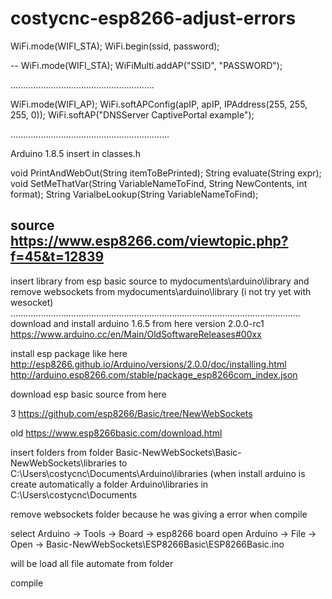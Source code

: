 # costycnc-esp8266-adjust-errors

WiFi.mode(WIFI_STA);
  WiFi.begin(ssid, password);

--
 WiFi.mode(WIFI_STA);
    WiFiMulti.addAP("SSID", "PASSWORD");

.........................................................

WiFi.mode(WIFI_AP);
  WiFi.softAPConfig(apIP, apIP, IPAddress(255, 255, 255, 0));
  WiFi.softAP("DNSServer CaptivePortal example");

...............................................................



Arduino 1.8.5
insert in classes.h

void PrintAndWebOut(String itemToBePrinted); 
String evaluate(String expr); 
void SetMeThatVar(String VariableNameToFind, String NewContents, int format);
String VarialbeLookup(String VariableNameToFind);

source https://www.esp8266.com/viewtopic.php?f=45&t=12839
---------------------------------------------------------------------------------------------------
insert library from esp basic source to mydocuments\arduino\library
and remove websockets from mydocuments\arduino\library (i not try yet with wesocket)
...................................................................................................................
download and install arduino 1.6.5 from here version 2.0.0-rc1
https://www.arduino.cc/en/Main/OldSoftwareReleases#00xx

install esp package like here
http://esp8266.github.io/Arduino/versions/2.0.0/doc/installing.html
http://arduino.esp8266.com/stable/package_esp8266com_index.json

download esp basic source from here

3 https://github.com/esp8266/Basic/tree/NewWebSockets

old https://www.esp8266basic.com/download.html


insert folders from folder Basic-NewWebSockets\Basic-NewWebSockets\libraries
to 
C:\Users\costycnc\Documents\Arduino\libraries 
(when install arduino is create automatically a folder Arduino\libraries  in C:\Users\costycnc\Documents

remove websockets folder because he was giving a error when compile

select Arduino -> Tools -> Board -> esp8266 board
open Arduino -> File -> Open -> Basic-NewWebSockets\ESP8266Basic\ESP8266Basic.ino

will be load all file automate from folder

compile 
